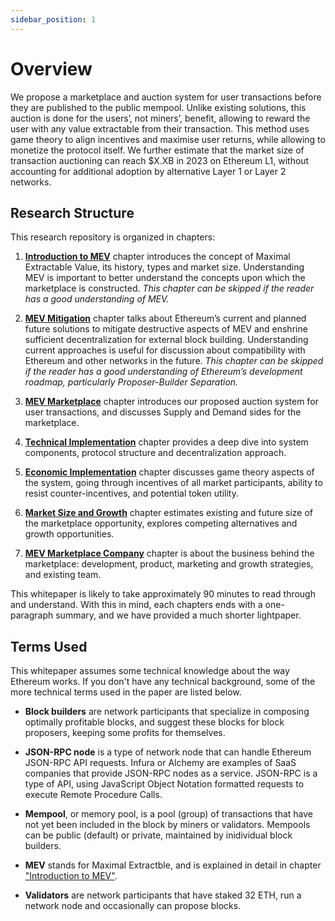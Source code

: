 ```yaml
---
sidebar_position: 1
---
```


# Overview

We propose a marketplace and auction system for user transactions before they are published to the public mempool. Unlike existing solutions, this auction is done for the users’, not miners’, benefit, allowing to reward the user with any value extractable from their transaction. This method uses game theory to align incentives and maximise user returns, while allowing to monetize the protocol itself. We further estimate that the market size of transaction auctioning can reach $X.XB in 2023 on Ethereum L1, without accounting for additional adoption by alternative Layer 1 or Layer 2 networks.

## Research Structure

This research repository is organized in chapters:

1. [**Introduction to MEV**](./mev-introduction) chapter introduces the concept of Maximal Extractable Value, its history, types and market size. Understanding MEV is important to better understand the concepts upon which the marketplace is constructed. *This chapter can be skipped if the reader has a good understanding of MEV.*

2. [**MEV Mitigation**](./mev-mitigation) chapter talks about Ethereum’s current and planned future solutions to mitigate destructive aspects of MEV and enshrine sufficient decentralization for external block building. Understanding current approaches is useful for discussion about compatibility with Ethereum and other networks in the future. *This chapter can be skipped if the reader has a good understanding of Ethereum’s development roadmap, particularly Proposer-Builder Separation.*

3. [**MEV Marketplace**](./mev-marketplace) chapter introduces our proposed auction system for user transactions, and discusses Supply and Demand sides for the marketplace.

4. [**Technical Implementation**](./technical-implementation) chapter provides a deep dive into system components, protocol structure and decentralization approach.

5. [**Economic Implementation**](./economic-implementation) chapter discusses game theory aspects of the system, going through incentives of all market participants, ability to resist counter-incentives, and potential token utility.

6. [**Market Size and Growth**](./market-size) chapter estimates existing and future size of the marketplace opportunity, explores competing alternatives and growth opportunities.

7. [**MEV Marketplace Company**](./marketplace-company) chapter is about the business behind the marketplace: development, product, marketing and growth strategies, and existing team.

This whitepaper is likely to take approximately 90 minutes to read through and understand. With this in mind, each chapters ends with a one-paragraph summary, and we have provided a much shorter lightpaper.

## Terms Used

This whitepaper assumes some technical knowledge about the way Ethereum works. If you don't have any technical background, some of the more technical terms used in the paper are listed below.

- **Block builders** are network participants that specialize in composing optimally profitable blocks, and suggest these blocks for block proposers, keeping some profits for themselves.

- **JSON-RPC node** is a type of network node that can handle Ethereum JSON-RPC API requests. Infura or Alchemy are examples of SaaS companies that provide JSON-RPC nodes as a service. JSON-RPC is a type of API, using JavaScript Object Notation formatted requests to execute Remote Procedure Calls.

- **Mempool**, or memory pool, is a pool (group) of transactions that have not yet been included in the block by miners or validators. Mempools can be public (default) or private, maintained by inidividual block builders.

- **MEV** stands for Maximal Extractble, and is explained in detail in chapter ["Introduction to MEV"](./mev-introduction).

- **Validators** are network participants that have staked 32 ETH, run a network node and occasionally can propose blocks.